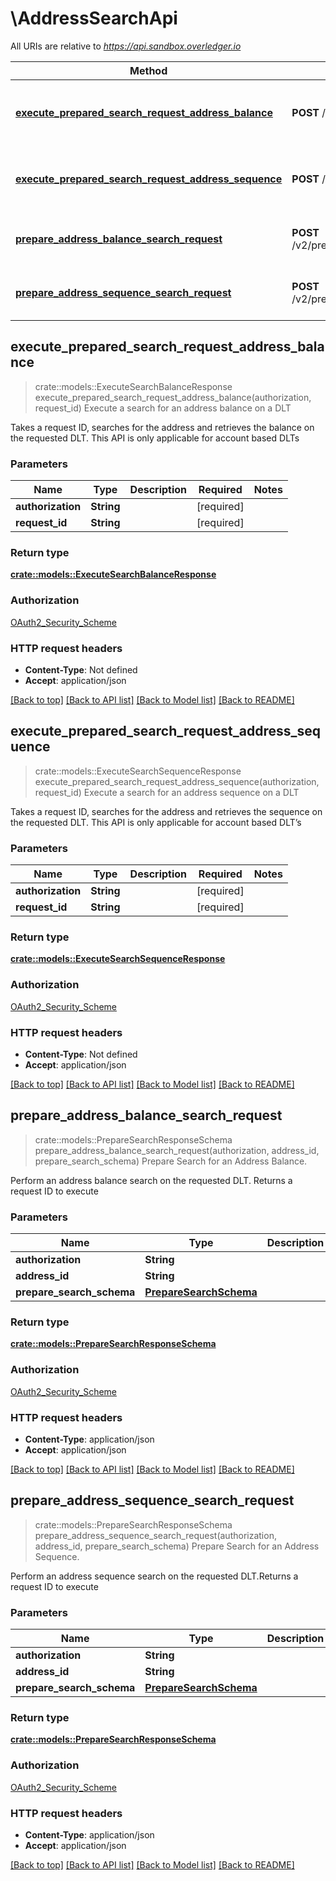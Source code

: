 # \AddressSearchApi

All URIs are relative to *https://api.sandbox.overledger.io*

Method | HTTP request | Description
------------- | ------------- | -------------
[**execute_prepared_search_request_address_balance**](AddressSearchApi.md#execute_prepared_search_request_address_balance) | **POST** /v2/execution/search/address/balance | Execute a search for an address balance on a DLT
[**execute_prepared_search_request_address_sequence**](AddressSearchApi.md#execute_prepared_search_request_address_sequence) | **POST** /v2/execution/search/address/sequence | Execute a search for an address sequence on a DLT
[**prepare_address_balance_search_request**](AddressSearchApi.md#prepare_address_balance_search_request) | **POST** /v2/preparation/search/address/balance/{addressId} | Prepare Search for an Address Balance.
[**prepare_address_sequence_search_request**](AddressSearchApi.md#prepare_address_sequence_search_request) | **POST** /v2/preparation/search/address/sequence/{addressId} | Prepare Search for an Address Sequence.



## execute_prepared_search_request_address_balance

> crate::models::ExecuteSearchBalanceResponse execute_prepared_search_request_address_balance(authorization, request_id)
Execute a search for an address balance on a DLT

Takes a request ID, searches for the address and retrieves the balance on the requested DLT. This API is only applicable for account based DLTs

### Parameters


Name | Type | Description  | Required | Notes
------------- | ------------- | ------------- | ------------- | -------------
**authorization** | **String** |  | [required] |
**request_id** | **String** |  | [required] |

### Return type

[**crate::models::ExecuteSearchBalanceResponse**](ExecuteSearchBalanceResponse.md)

### Authorization

[OAuth2_Security_Scheme](../README.md#OAuth2_Security_Scheme)

### HTTP request headers

- **Content-Type**: Not defined
- **Accept**: application/json

[[Back to top]](#) [[Back to API list]](../README.md#documentation-for-api-endpoints) [[Back to Model list]](../README.md#documentation-for-models) [[Back to README]](../README.md)


## execute_prepared_search_request_address_sequence

> crate::models::ExecuteSearchSequenceResponse execute_prepared_search_request_address_sequence(authorization, request_id)
Execute a search for an address sequence on a DLT

Takes a request ID, searches for the address and retrieves the sequence on the requested DLT. This API is only applicable for account based DLT’s

### Parameters


Name | Type | Description  | Required | Notes
------------- | ------------- | ------------- | ------------- | -------------
**authorization** | **String** |  | [required] |
**request_id** | **String** |  | [required] |

### Return type

[**crate::models::ExecuteSearchSequenceResponse**](ExecuteSearchSequenceResponse.md)

### Authorization

[OAuth2_Security_Scheme](../README.md#OAuth2_Security_Scheme)

### HTTP request headers

- **Content-Type**: Not defined
- **Accept**: application/json

[[Back to top]](#) [[Back to API list]](../README.md#documentation-for-api-endpoints) [[Back to Model list]](../README.md#documentation-for-models) [[Back to README]](../README.md)


## prepare_address_balance_search_request

> crate::models::PrepareSearchResponseSchema prepare_address_balance_search_request(authorization, address_id, prepare_search_schema)
Prepare Search for an Address Balance.

Perform an address balance search on the requested DLT. Returns a request ID to execute

### Parameters


Name | Type | Description  | Required | Notes
------------- | ------------- | ------------- | ------------- | -------------
**authorization** | **String** |  | [required] |
**address_id** | **String** |  | [required] |
**prepare_search_schema** | [**PrepareSearchSchema**](PrepareSearchSchema.md) |  | [required] |

### Return type

[**crate::models::PrepareSearchResponseSchema**](PrepareSearchResponseSchema.md)

### Authorization

[OAuth2_Security_Scheme](../README.md#OAuth2_Security_Scheme)

### HTTP request headers

- **Content-Type**: application/json
- **Accept**: application/json

[[Back to top]](#) [[Back to API list]](../README.md#documentation-for-api-endpoints) [[Back to Model list]](../README.md#documentation-for-models) [[Back to README]](../README.md)


## prepare_address_sequence_search_request

> crate::models::PrepareSearchResponseSchema prepare_address_sequence_search_request(authorization, address_id, prepare_search_schema)
Prepare Search for an Address Sequence.

Perform an address sequence search on the requested DLT.Returns a request ID to execute

### Parameters


Name | Type | Description  | Required | Notes
------------- | ------------- | ------------- | ------------- | -------------
**authorization** | **String** |  | [required] |
**address_id** | **String** |  | [required] |
**prepare_search_schema** | [**PrepareSearchSchema**](PrepareSearchSchema.md) |  | [required] |

### Return type

[**crate::models::PrepareSearchResponseSchema**](PrepareSearchResponseSchema.md)

### Authorization

[OAuth2_Security_Scheme](../README.md#OAuth2_Security_Scheme)

### HTTP request headers

- **Content-Type**: application/json
- **Accept**: application/json

[[Back to top]](#) [[Back to API list]](../README.md#documentation-for-api-endpoints) [[Back to Model list]](../README.md#documentation-for-models) [[Back to README]](../README.md)

